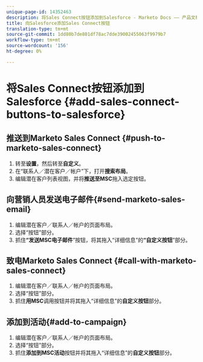```yaml
---
unique-page-id: 14352463
description: 将Sales Connect按钮添加到Salesforce - Marketo Docs —— 产品文档
title: 向Salesforce添加Sales Connect按钮
translation-type: tm+mt
source-git-commit: 1dd80b7de801df78ac7dde39002455063f9979b7
workflow-type: tm+mt
source-wordcount: '156'
ht-degree: 0%

---
```



# 将Sales Connect按钮添加到Salesforce {#add-sales-connect-buttons-to-salesforce}

## 推送到Marketo Sales Connect {#push-to-marketo-sales-connect}

1. 转至&#x200B;**设置**，然后转至&#x200B;**自定义**。
1. 在“联系人／潜在客户／帐户”下，打开&#x200B;**搜索布局**。
1. 编辑潜在客户列表视图，并将&#x200B;**推送至MSC**&#x200B;拖入选定按钮。

## 向营销人员发送电子邮件{#send-marketo-sales-email}

1. 编辑潜在客户／联系人／帐户的页面布局。
1. 选择“按钮”部分。
1. 抓住&#x200B;**“发送MSC电子邮件**”按钮，将其拖入“详细信息”的&#x200B;**“自定义按钮**”部分。

## 致电Marketo Sales Connect {#call-with-marketo-sales-connect}

1. 编辑潜在客户／联系人／帐户的页面布局。
1. 选择“按钮”部分。
1. 抓住&#x200B;**用MSC**&#x200B;调用按钮并将其拖入“详细信息”的&#x200B;**自定义按钮**&#x200B;部分。

## 添加到活动{#add-to-campaign}

1. 编辑潜在客户／联系人／帐户的页面布局。
1. 选择“按钮”部分。
1. 抓住&#x200B;**添加到MSC活动**&#x200B;按钮并将其拖入“详细信息”的&#x200B;**自定义按钮**&#x200B;部分。
